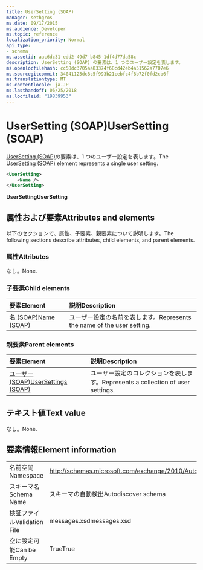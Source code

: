 ```yaml
---
title: UserSetting (SOAP)
manager: sethgros
ms.date: 09/17/2015
ms.audience: Developer
ms.topic: reference
localization_priority: Normal
api_type:
- schema
ms.assetid: aac6dc31-edd2-49d7-b845-1df4d77da58c
description: UserSetting (SOAP) の要素は、1 つのユーザー設定を表します。
ms.openlocfilehash: cc58dc3705aa83374f68cd42eb4a51562a7707e6
ms.sourcegitcommit: 34041125dc8c5f993b21cebfc4f8b72f0fd2cb6f
ms.translationtype: MT
ms.contentlocale: ja-JP
ms.lasthandoff: 06/25/2018
ms.locfileid: "19839953"
---
```

# <a name="usersetting-soap"></a><span data-ttu-id="cd033-103">UserSetting (SOAP)</span><span class="sxs-lookup"><span data-stu-id="cd033-103">UserSetting (SOAP)</span></span>

<span data-ttu-id="cd033-104">[UserSetting (SOAP)](usersetting-soap.md)の要素は、1 つのユーザー設定を表します。</span><span class="sxs-lookup"><span data-stu-id="cd033-104">The [UserSetting (SOAP)](usersetting-soap.md) element represents a single user setting.</span></span> 
  
```XML
<UserSetting>
    <Name />
</UserSetting>
```

 <span data-ttu-id="cd033-105">**UserSetting**</span><span class="sxs-lookup"><span data-stu-id="cd033-105">**UserSetting**</span></span>
## <a name="attributes-and-elements"></a><span data-ttu-id="cd033-106">属性および要素</span><span class="sxs-lookup"><span data-stu-id="cd033-106">Attributes and elements</span></span>

<span data-ttu-id="cd033-107">以下のセクションで、属性、子要素、親要素について説明します。</span><span class="sxs-lookup"><span data-stu-id="cd033-107">The following sections describe attributes, child elements, and parent elements.</span></span>
  
### <a name="attributes"></a><span data-ttu-id="cd033-108">属性</span><span class="sxs-lookup"><span data-stu-id="cd033-108">Attributes</span></span>

<span data-ttu-id="cd033-109">なし。</span><span class="sxs-lookup"><span data-stu-id="cd033-109">None.</span></span>
  
### <a name="child-elements"></a><span data-ttu-id="cd033-110">子要素</span><span class="sxs-lookup"><span data-stu-id="cd033-110">Child elements</span></span>

|<span data-ttu-id="cd033-111">**要素**</span><span class="sxs-lookup"><span data-stu-id="cd033-111">**Element**</span></span>|<span data-ttu-id="cd033-112">**説明**</span><span class="sxs-lookup"><span data-stu-id="cd033-112">**Description**</span></span>|
|:-----|:-----|
|[<span data-ttu-id="cd033-113">名 (SOAP)</span><span class="sxs-lookup"><span data-stu-id="cd033-113">Name (SOAP)</span></span>](name-soap.md) <br/> |<span data-ttu-id="cd033-114">ユーザー設定の名前を表します。</span><span class="sxs-lookup"><span data-stu-id="cd033-114">Represents the name of the user setting.</span></span>  <br/> |
   
### <a name="parent-elements"></a><span data-ttu-id="cd033-115">親要素</span><span class="sxs-lookup"><span data-stu-id="cd033-115">Parent elements</span></span>

|<span data-ttu-id="cd033-116">**要素**</span><span class="sxs-lookup"><span data-stu-id="cd033-116">**Element**</span></span>|<span data-ttu-id="cd033-117">**説明**</span><span class="sxs-lookup"><span data-stu-id="cd033-117">**Description**</span></span>|
|:-----|:-----|
|[<span data-ttu-id="cd033-118">ユーザー (SOAP)</span><span class="sxs-lookup"><span data-stu-id="cd033-118">UserSettings (SOAP)</span></span>](usersettings-soap.md) <br/> |<span data-ttu-id="cd033-119">ユーザー設定のコレクションを表します。</span><span class="sxs-lookup"><span data-stu-id="cd033-119">Represents a collection of user settings.</span></span>  <br/> |
   
## <a name="text-value"></a><span data-ttu-id="cd033-120">テキスト値</span><span class="sxs-lookup"><span data-stu-id="cd033-120">Text value</span></span>

<span data-ttu-id="cd033-121">なし。</span><span class="sxs-lookup"><span data-stu-id="cd033-121">None.</span></span>
  
## <a name="element-information"></a><span data-ttu-id="cd033-122">要素情報</span><span class="sxs-lookup"><span data-stu-id="cd033-122">Element information</span></span>

|||
|:-----|:-----|
|<span data-ttu-id="cd033-123">名前空間</span><span class="sxs-lookup"><span data-stu-id="cd033-123">Namespace</span></span>  <br/> |http://schemas.microsoft.com/exchange/2010/Autodiscover  <br/> |
|<span data-ttu-id="cd033-124">スキーマ名</span><span class="sxs-lookup"><span data-stu-id="cd033-124">Schema Name</span></span>  <br/> |<span data-ttu-id="cd033-125">スキーマの自動検出</span><span class="sxs-lookup"><span data-stu-id="cd033-125">Autodiscover schema</span></span>  <br/> |
|<span data-ttu-id="cd033-126">検証ファイル</span><span class="sxs-lookup"><span data-stu-id="cd033-126">Validation File</span></span>  <br/> |<span data-ttu-id="cd033-127">messages.xsd</span><span class="sxs-lookup"><span data-stu-id="cd033-127">messages.xsd</span></span>  <br/> |
|<span data-ttu-id="cd033-128">空に設定可能</span><span class="sxs-lookup"><span data-stu-id="cd033-128">Can be Empty</span></span>  <br/> |<span data-ttu-id="cd033-129">True</span><span class="sxs-lookup"><span data-stu-id="cd033-129">True</span></span>  <br/> |
   

